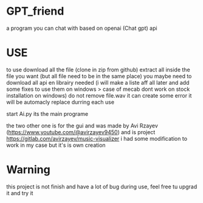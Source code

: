# GPT_friend
a program you can chat with based on openai (Chat gpt) api


# USE
to use download all the file (clone in zip from github)
extract all inside the file you want (but all file need to be in the same place)
you maybe need to download all api en librairy needed (i will make a liste aff all later and add some fixes to use them on windows > case of mecab dont work on stock installation on windows)
do not remove file.wav it can create some error it will be automacly replace durring each use

start Ai.py its the main programe  

the two other one is for the gui and was made by Avi Rzayev (https://www.youtube.com/@avirzayev9450) and is project https://gitlab.com/avirzayev/music-visualizer
i had some modification to work in my case but it's is own creation



# Warning
this project is not finish and have a lot of bug during use, feel free tu upgrad it and try it
